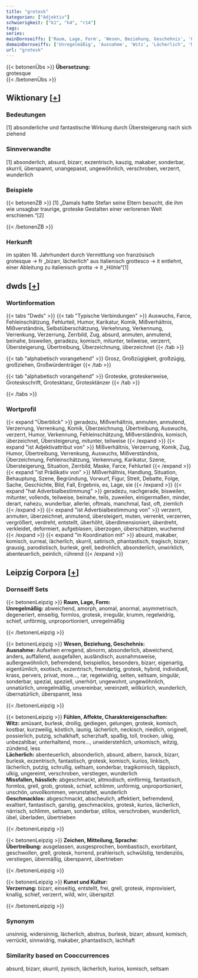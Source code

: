 ```yaml
---
title: "grotesk"
kategorien: ["Adjektiv"]
schwierigkeit: ["k1", "h4", "r14"]
tags:
series:
mainDornseiffs: ['Raum, Lage, Form', 'Wesen, Beziehung, Geschehnis', 'Fühlen, Affekte, Charaktereigenschaften', 'Zeichen, Mitteilung, Sprache', 'Kunst und Kultur']
domainDornseiffs: ['Unregelmäßig', 'Ausnahme', 'Witz', 'Lächerlich', 'Missfallen, hässlich', 'Geschmacklos', 'Übertreibung', 'Verzerrung']
url: "grotesk"
---
```


{{< betonenÜbs >}}
**Übersetzung:**  
grotesque  
{{< /betonenÜbs >}}

## Wiktionary [[+](https://de.wiktionary.org/wiki/grotesk)]

### Bedeutungen
[1] absonderliche und fantastische Wirkung durch Übersteigerung nach sich ziehend  

### Sinnverwandte
[1] absonderlich, absurd, bizarr, exzentrisch, kauzig, makaber, sonderbar, skurril, überspannt, unangepasst, ungewöhnlich, verschroben, verzerrt, wunderlich  

### Beispiele
{{< betonenZB >}}
[1] „Damals hatte Stefan seine Eltern besucht, die ihm wie unsagbar traurige, groteske Gestalten einer verlorenen Welt erschienen.“[2]  

{{< /betonenZB >}}
### Herkunft
im späten 16. Jahrhundert durch Vermittlung von französisch grotesque → fr „bizarr, lächerlich“ aus italienisch grottesco → it entlehnt, einer Ableitung zu italienisch grotta → it „Höhle“[1]  



## dwds [[+](https://www.dwds.de/wb/grotesk)]

### Wortinformation
{{< tabs "Dwds" >}}
{{< tab "Typische Verbindungen" >}}
Auswuchs, Farce, Fehleinschätzung, Fehlurteil, Humor, Karikatur, Komik, Mißverhältnis, Mißverständnis, Selbstüberschätzung, Verkehrung, Verkennung, Verrenkung, Verzerrung, Zerrbild, Zug, absurd, anmuten, anmutend, beinahe, bisweilen, geradezu, komisch, mitunter, teilweise, verzerrt, Übersteigerung, Übertreibung, Überzeichnung, überzeichnet
{{< /tab >}}

{{< tab "alphabetisch vorangehend" >}}
Grosz, Großzügigkeit, großzügig, großziehen, Großwürdenträger
{{< /tab >}}

{{< tab "alphabetisch vorangehend" >}}
Groteske, groteskerweise, Groteskschrift, Grotesktanz, Grotesktänzer
{{< /tab >}}

{{< /tabs >}}

### Wortprofil
{{< expand "Überblick" >}} geradezu, Mißverhältnis, anmuten, anmutend, Verzerrung, Verrenkung, Komik, Überzeichnung, Übertreibung, Auswuchs, verzerrt, Humor, Verkennung, Fehleinschätzung, Mißverständnis, komisch, überzeichnet, Übersteigerung, mitunter, teilweise {{< /expand >}}
{{< expand "ist Adjektivattribut von" >}} Mißverhältnis, Verzerrung, Komik, Zug, Humor, Übertreibung, Verrenkung, Auswuchs, Mißverständnis, Überzeichnung, Fehleinschätzung, Verkennung, Karikatur, Szene, Übersteigerung, Situation, Zerrbild, Maske, Farce, Fehlurteil {{< /expand >}}
{{< expand "ist Prädikativ von" >}} Mißverhältnis, Handlung, Situation, Behauptung, Szene, Begründung, Vorwurf, Figur, Streit, Debatte, Folge, Sache, Geschichte, Bild, Fall, Ergebnis, es, Lage, sie {{< /expand >}}
{{< expand "hat Adverbialbestimmung" >}} geradezu, nachgerade, bisweilen, mitunter, vollends, teilweise, beinahe, teils, zuweilen, einigermaßen, minder, derart, nahezu, wunderbar, allerlei, oftmals, manchmal, fast, oft, ziemlich {{< /expand >}}
{{< expand "ist Adverbialbestimmung von" >}} verzerrt, anmuten, überzeichnet, anmutend, übersteigert, muten, verrenkt, verzerren, vergrößert, verdreht, entstellt, überhöht, überdimensioniert, überdreht, verkleidet, deformiert, aufgeblasen, überzogen, überschätzen, wuchernd {{< /expand >}}
{{< expand "in Koordination mit" >}} absurd, makaber, komisch, surreal, lächerlich, skurril, satirisch, phantastisch, tragisch, bizarr, grausig, parodistisch, burlesk, grell, bedrohlich, absonderlich, unwirklich, abenteuerlich, peinlich, rührend {{< /expand >}}

## Leipzig Corpora [[+](https://corpora.uni-leipzig.de/en/res?word=grotesk&corpusId=deu_newscrawl-public_2018)]

### Dornseiff Sets
{{< betonenLeipzig >}}
**Raum, Lage, Form:**  
**Unregelmäßig:** abweichend, amorph, anomal, anormal, asymmetrisch, degeneriert, einseitig, formlos, grotesk, irregulär, krumm, regelwidrig, schief, unförmig, unproportioniert, unregelmäßig  

{{< /betonenLeipzig >}}


{{< betonenLeipzig >}}
**Wesen, Beziehung, Geschehnis:**  
**Ausnahme:** Aufsehen erregend, abnorm, absonderlich, abweichend, anders, auffallend, ausgefallen, ausländisch, ausnahmsweise, außergewöhnlich, befremdend, beispiellos, besonders, bizarr, eigenartig, eigentümlich, exotisch, exzentrisch, fremdartig, grotesk, hybrid, individuell, krass, pervers, privat, more..., rar, regelwidrig, selten, seltsam, singulär, sonderbar, spezial, speziell, unerhört, ungewohnt, ungewöhnlich, unnatürlich, unregelmäßig, unvereinbar, vereinzelt, willkürlich, wunderlich, übernatürlich, überspannt, less  

{{< /betonenLeipzig >}}


{{< betonenLeipzig >}}
**Fühlen, Affekte, Charaktereigenschaften:**  
**Witz:** amüsant, burlesk, drollig, gediegen, gelungen, grotesk, komisch, kostbar, kurzweilig, köstlich, launig, lächerlich, neckisch, niedlich, originell, possierlich, putzig, schalkhaft, scherzhaft, spaßig, toll, trocken, ulkig, unbezahlbar, unterhaltend, more..., unwiderstehlich, urkomisch, witzig, zündend, less  
**Lächerlich:** abenteuerlich, absonderlich, absurd, albern, barock, bizarr, burlesk, exzentrisch, fantastisch, grotesk, komisch, kurios, linkisch, lächerlich, putzig, schrullig, seltsam, sonderbar, tragikomisch, täppisch, ulkig, ungereimt, verschroben, verstiegen, wunderlich  
**Missfallen, hässlich:** abgeschmackt, altmodisch, einförmig, fantastisch, formlos, grell, grob, grotesk, schief, schlimm, unförmig, unproportioniert, unschön, unvollkommen, verunstaltet, wunderlich  
**Geschmacklos:** abgeschmackt, abscheulich, affektiert, befremdend, exaltiert, fantastisch, garstig, geschmacklos, grotesk, kurios, lächerlich, närrisch, schlimm, seltsam, sonderbar, stillos, verschroben, wunderlich, übel, überladen, übertrieben  

{{< /betonenLeipzig >}}


{{< betonenLeipzig >}}
**Zeichen, Mitteilung, Sprache:**  
**Übertreibung:** ausgelassen, ausgesprochen, bombastisch, exorbitant, geschwollen, grell, grotesk, horrend, prahlerisch, schwülstig, tendenziös, verstiegen, übermäßig, überspannt, übertrieben  

{{< /betonenLeipzig >}}


{{< betonenLeipzig >}}
**Kunst und Kultur:**  
**Verzerrung:** bizarr, einseitig, entstellt, frei, grell, grotesk, improvisiert, knallig, schief, verzerrt, wild, wirr, überspitzt  

{{< /betonenLeipzig >}}

### Synonym
unsinnig, widersinnig, lächerlich, abstrus, burlesk, bizarr, absurd, komisch, verrückt, sinnwidrig, makaber, phantastisch, lachhaft


### Similarity based on Cooccurrences
absurd, bizarr, skurril, zynisch, lächerlich, kurios, komisch, seltsam

